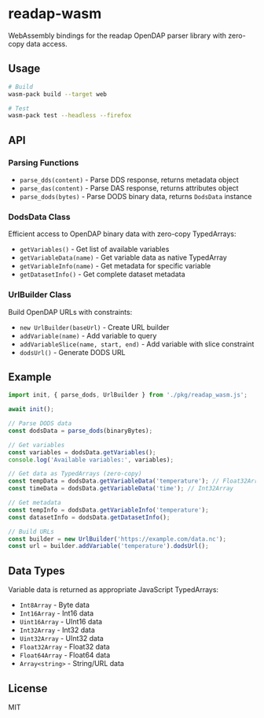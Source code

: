 # readap-wasm

WebAssembly bindings for the readap OpenDAP parser library with zero-copy data access.

## Usage

```bash
# Build
wasm-pack build --target web

# Test
wasm-pack test --headless --firefox
```

## API

### Parsing Functions
- `parse_dds(content)` - Parse DDS response, returns metadata object
- `parse_das(content)` - Parse DAS response, returns attributes object  
- `parse_dods(bytes)` - Parse DODS binary data, returns `DodsData` instance

### DodsData Class
Efficient access to OpenDAP binary data with zero-copy TypedArrays:

- `getVariables()` - Get list of available variables
- `getVariableData(name)` - Get variable data as native TypedArray
- `getVariableInfo(name)` - Get metadata for specific variable
- `getDatasetInfo()` - Get complete dataset metadata

### UrlBuilder Class
Build OpenDAP URLs with constraints:

- `new UrlBuilder(baseUrl)` - Create URL builder
- `addVariable(name)` - Add variable to query
- `addVariableSlice(name, start, end)` - Add variable with slice constraint
- `dodsUrl()` - Generate DODS URL

## Example

```javascript
import init, { parse_dods, UrlBuilder } from './pkg/readap_wasm.js';

await init();

// Parse DODS data
const dodsData = parse_dods(binaryBytes);

// Get variables
const variables = dodsData.getVariables();
console.log('Available variables:', variables);

// Get data as TypedArrays (zero-copy)
const tempData = dodsData.getVariableData('temperature'); // Float32Array
const timeData = dodsData.getVariableData('time'); // Int32Array

// Get metadata
const tempInfo = dodsData.getVariableInfo('temperature');
const datasetInfo = dodsData.getDatasetInfo();

// Build URLs
const builder = new UrlBuilder('https://example.com/data.nc');
const url = builder.addVariable('temperature').dodsUrl();
```

## Data Types

Variable data is returned as appropriate JavaScript TypedArrays:
- `Int8Array` - Byte data
- `Int16Array` - Int16 data
- `Uint16Array` - UInt16 data  
- `Int32Array` - Int32 data
- `Uint32Array` - UInt32 data
- `Float32Array` - Float32 data
- `Float64Array` - Float64 data
- `Array<string>` - String/URL data

## License

MIT